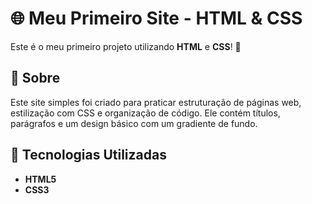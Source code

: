 # 🌐 Meu Primeiro Site - HTML & CSS  

Este é o meu primeiro projeto utilizando **HTML** e **CSS**! 🎉  

## 📌 Sobre  
Este site simples foi criado para praticar estruturação de páginas web, estilização com CSS e organização de código. Ele contém títulos, parágrafos e um design básico com um gradiente de fundo.

## 🚀 Tecnologias Utilizadas  
- **HTML5**  
- **CSS3**  
